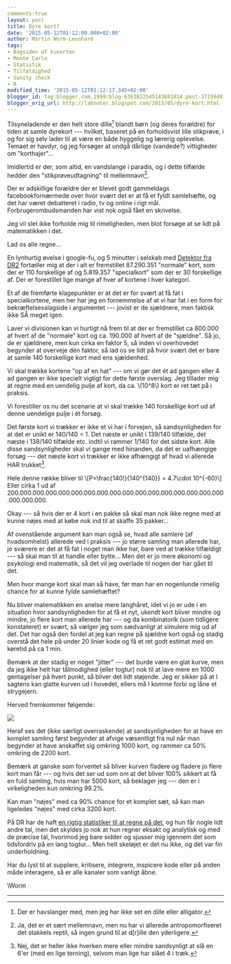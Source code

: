 ```yaml
---
comments:true
layout: post
title: Dyre kort?
date: '2015-05-12T01:12:00.000+02:00'
author: Martin Worm-Leonhard
tags:
- Bagsiden af kuverten
- Monte Carlo
- Statistik
- Tilfældighed
- Sanity check
- R
modified_time: '2015-05-12T01:12:17.345+02:00'
blogger_id: tag:blogger.com,1999:blog-6363822545143881814.post-3719948119019197236
blogger_orig_url: http://labnoter.blogspot.com/2015/05/dyre-kort.html
---
```


Tilsyneladende er den helt store dille[^0] blandt børn (og deres
forældre) for tiden at samle dyrekort --- hvilket, baseret på en
forholdsvist lille stikprøve, i og for sig selv lader til at være en
både hyggelig og lærerig oplevelse. Temaet er havdyr, og jeg forsøger at
undgå dårlige (vandede?) vittigheder om "korthajer"...

Imidlertid er der, som altid, en vandslange i paradis, og i dette
tilfælde hedder den "stikprøveudtagning" til mellemnavn[^1].

Der er adskillige forældre der er blevet godt gammeldags
facebookfornærmede over hvor svært det er at få et fyldt samlehæfte, og
det har været debatteret i radio, tv og online i rigt mål.
Forbrugerombudsmanden har vist nok også fået en skrivelse.

Jeg vil slet ikke forholde mig til rimeligheden, men blot forsøge at se
lidt på matematikken i det.

Lad os alle regne...

En lynhurtig øvelse i google-fu, og 5 minutter i selskab med [Detektor
fra DR2](https://www.dr.dk/tv/se/detektor-tv/detektor-2015-05-07)
fortæller mig at der i alt er fremstillet 87.290.351 "normale" kort, som
der er 110 forskellige af og 5.819.357 "specialkort" som der er 30
forskellige af. Der er forestillet lige mange af hver af kortene i hver
kategori.

Et af de fremførte klagepunkter er at det er for svært at få fat i
specialkortene, men her har jeg en fornemmelse af at vi har fat i en
form for bekræftelsesslagside i argumentet --- jovist er de sjældnere, men
faktisk ikke SÅ meget igen.

Laver vi divisionen kan vi hurtigt nå frem til at der er fremstillet ca
800.000 af hvert af de "normale" kort og ca. 190.000 af hvert af de "sjældne". Så
jo, de er sjældnere, men kun cirka en faktor 5, så inden vi overhovedet
begynder at overveje dén faktor, så lad os se lidt på hvor svært det er
bare at samle 140 forskellige kort med ens sjældenhed.

Vi skal trække kortene "op af en hat" --- om vi gør det ét ad gangen eller
4 ad gangen er ikke specielt vigtigt for dette første overslag. Jeg
tillader mig at regne med en uendelig pulje af kort, da ca. \\(10^8\\)
kort er ret tæt på i praksis.

Vi forestiller os nu det scenarie at vi skal trække 140 forskellige kort
ud af denne uendelige pulje i ét forsøg.

Det første kort vi trækker er ikke et vi har i forvejen, så
sandsynligheden for at det er unikt er 140/140 = 1. Det næste er unikt i
139/140 tilfælde, det næste i 138/140 tilfælde etc. indtil vi rammer
1/140 for det sidste kort. Alle disse sandsynligheder skal vi gange med
hinanden, da det er uafhængige forsøg --- det næste kort vi trækker er
ikke afhængigt af hvad vi allerede HAR trukket[^2].

Hele denne række bliver til \\[P=\frac{140!}{140^{140}} = 4.7\cdot 10^{-60}\\] Eller cirka 1 ud af
200.000.000.000.000.000.000.000.000.000.000.000.000.000.000.000.000.000.000.000.

Okay --- så hvis der er 4 kort i en pakke så skal man nok ikke regne med
at kunne nøjes med at købe nok ind til at skaffe 35 pakker...

Af ovenstående argument kan man også se, hvad alle samlere (af
hvadsomhelst) allerede ved i praksis --- jo større samling man allerede
har, jo sværere er det at få fat i noget man ikke har, bare ved at
trække tilfældigt --- så skal man til at handle eller bytte... Men det er
jo mere økonomi og psykologi end matematik, så det vil jeg overlade til
nogen der har gået til det.

Men hvor mange kort skal man så have, før man har en nogenlunde rimelig
chance for at kunne fylde samlehæftet?

Nu bliver matematikken en anelse mere langhåret, idet vi jo er ude i en
situation hvor sandsynligheden for at få et nyt, ukendt kort bliver
mindre og mindre, jo flere kort man allerede har --- og da kombinatorik
(som tidligere konstateret) er svært, så vælger jeg som sædvanligt at
simulere mig ud af det. Det har også den fordel at jeg kan regne på
sjældne kort også og stadig overstå det hele på under 20 linier kode og
få et ret godt estimat med en køretid på ca 1 min.

Bemærk at der stadig er noget "jitter" --- det burde være en glat kurve,
men da jeg ikke helt har tålmodighed (eller togtur) nok til at lave mere
en 1000 gentagelser på hvert punkt, så bliver det lidt støjende. Jeg er
sikker på at I sagtens kan glatte kurven ud i hovedet, ellers må I komme
forbi og låne et strygejern.

Herved fremkommer følgende:

[![]({{site.url}}/images/-zrt4WxCTLQA/VVE0nyKA-SI/AAAAAAAAC5I/_JrxmXPFbx0/s400/dyrekort.png)]({{site.url}}/images/-zrt4WxCTLQA/VVE0nyKA-SI/AAAAAAAAC5I/_JrxmXPFbx0/s1600/dyrekort.png)

Heraf ses det (ikke særligt overraskende) at sandsynligheden for at have
en komplet samling først begynder at afvige væsentligt fra nul når man
begynder at have anskaffet sig omkring 1000 kort, og rammer ca 50%
omkring de 2200 kort. 

Bemærk at ganske som forventet så bliver kurven
fladere og fladere jo flere kort man får --- og hvis det ser ud som om at
det bliver 100% sikkert at få en fuld samling, hvis man har 5000 kort,
så beklager jeg --- den er i virkeligheden kun omkring 99.2%.

Kan man "nøjes" med ca 90% chance for et komplet sæt, så kan man
ligeledes "nøjes" med cirka 3200 kort.

På DR har de haft [en rigtig statistiker til at regne på
det](http://www.dr.dk/Nyheder/Indland/2015/05/06/144745.htm), og hun får
nogle lidt andre tal, men det skyldes jo nok at hun regner eksakt og
analytisk og med de præcise tal, hvorimod jeg bare sidder og sjusser mig
igennem det som tidsfordriv på en lang togtur... Men helt skeløjet er
det nu ikke, og det var fin underholdning.

Har du lyst til at supplere, kritisere, integrere, inspicere kode eller på anden
måde interagere, så er alle kanaler som vanligt åbne.

\\Worm

------------------------------------------------------------------------

[^0]: Der er havslanger med, men jeg har ikke set en dille eller
    alligator.

[^1]: Ja, det er et sært mellemnavn, men nu har vi allerede
    antropomorfiseret det stakkels reptil, så ingen grund til at d\[r\]ille den
    yderligere.

[^2]: Nej, det er heller ikke hverken mere eller mindre sandsynligt at
slå en 6'er (med en lige terning), selvom man lige har slået 4 i træk.
